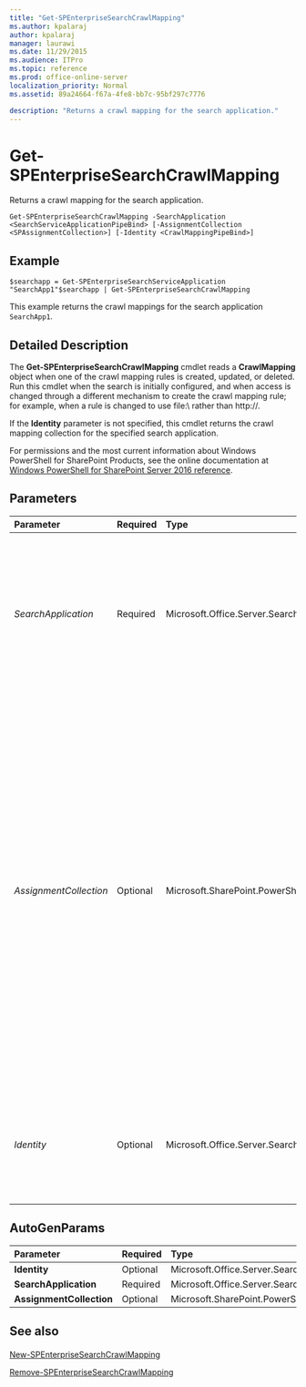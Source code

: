 ```yaml
---
title: "Get-SPEnterpriseSearchCrawlMapping"
ms.author: kpalaraj
author: kpalaraj
manager: laurawi
ms.date: 11/29/2015
ms.audience: ITPro
ms.topic: reference
ms.prod: office-online-server
localization_priority: Normal
ms.assetid: 89a24664-f67a-4fe8-bb7c-95bf297c7776

description: "Returns a crawl mapping for the search application."
---
```


# Get-SPEnterpriseSearchCrawlMapping

Returns a crawl mapping for the search application.
  
```
Get-SPEnterpriseSearchCrawlMapping -SearchApplication <SearchServiceApplicationPipeBind> [-AssignmentCollection <SPAssignmentCollection>] [-Identity <CrawlMappingPipeBind>]

```

## Example

```
$searchapp = Get-SPEnterpriseSearchServiceApplication "SearchApp1"$searchapp | Get-SPEnterpriseSearchCrawlMapping
```

This example returns the crawl mappings for the search application  `SearchApp1`.
  
## Detailed Description

The **Get-SPEnterpriseSearchCrawlMapping** cmdlet reads a **CrawlMapping** object when one of the crawl mapping rules is created, updated, or deleted. Run this cmdlet when the search is initially configured, and when access is changed through a different mechanism to create the crawl mapping rule; for example, when a rule is changed to use file:\\ rather than http://. 
  
If the **Identity** parameter is not specified, this cmdlet returns the crawl mapping collection for the specified search application. 
  
For permissions and the most current information about Windows PowerShell for SharePoint Products, see the online documentation at [Windows PowerShell for SharePoint Server 2016 reference](https://go.microsoft.com/fwlink/p/?LinkId=671715). 
  
## Parameters

|**Parameter**|**Required**|**Type**|**Description**|
|:-----|:-----|:-----|:-----|
| _SearchApplication_ <br/> |Required  <br/> |Microsoft.Office.Server.Search.Cmdlet.SearchServiceApplicationPipeBind  <br/> |Specifies the search application that contains the crawl mapping collection.  <br/> The type must be a valid GUID, in the form 12345678-90ab-cdef-1234-567890bcdefgh; a valid search application name (for example, SearchApp1); or an instance of a valid **SearchServiceApplication** object.  <br/> |
| _AssignmentCollection_ <br/> |Optional  <br/> |Microsoft.SharePoint.PowerShell.SPAssignmentCollection  <br/> |Manages objects for the purpose of proper disposal. Use of objects, such as **SPWeb** or **SPSite**, can use large amounts of memory and use of these objects in Windows PowerShell scripts requires proper memory management. Using the **SPAssignment** object, you can assign objects to a variable and dispose of the objects after they are needed to free up memory. When **SPWeb**, **SPSite**, or **SPSiteAdministration** objects are used, the objects are automatically disposed of if an assignment collection or the **Global** parameter is not used.  <br/> > [!NOTE]> When the **Global** parameter is used, all objects are contained in the global store. If objects are not immediately used, or disposed of by using the **Stop-SPAssignment** command, an out-of-memory scenario can occur.           |
| _Identity_ <br/> |Optional  <br/> |Microsoft.Office.Server.Search.Cmdlet.CrawlMappingPipeBind  <br/> |Specifies the crawl mapping to get.  <br/> The type must be a valid GUID, in the form 12345678-90ab-cdef-1234-567890bcdefgh; a valid URL, in the form http://crawlmap1; or an instance of a valid **CrawlMapping** object.  <br/> |
   
## AutoGenParams

|**Parameter**|**Required**|**Type**|**Description**|
|:-----|:-----|:-----|:-----|
|**Identity** <br/> |Optional  <br/> |Microsoft.Office.Server.Search.Cmdlet.CrawlMappingPipeBind  <br/> ||
|**SearchApplication** <br/> |Required  <br/> |Microsoft.Office.Server.Search.Cmdlet.SearchServiceApplicationPipeBind  <br/> ||
|**AssignmentCollection** <br/> |Optional  <br/> |Microsoft.SharePoint.PowerShell.SPAssignmentCollection  <br/> ||
   
## See also

#### 

[New-SPEnterpriseSearchCrawlMapping](new-spenterprisesearchcrawlmapping.md)
  
[Remove-SPEnterpriseSearchCrawlMapping](remove-spenterprisesearchcrawlmapping.md)

